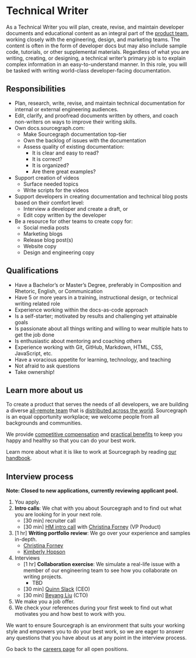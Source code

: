 # Technical Writer

As a Technical Writer you will plan, create, revise, and maintain developer documents and educational content as an integral part of the [product team](https://about.sourcegraph.com/handbook/product), working closely with the engineering, design, and marketing teams. The content is often in the form of developer docs but may also include sample code, tutorials, or other supplemental materials. Regardless of what you are writing, creating, or designing, a technical writer’s primary job is to explain complex information in an easy-to-understand manner. In this role, you will be tasked with writing world-class developer-facing documentation.

## Responsibilities

- Plan, research, write, revise, and maintain technical documentation for internal or external engineering audiences.
- Edit, clarify, and proofread documents written by others, and coach non-writers on ways to improve their writing skills.
- Own docs.sourcegraph.com:
   - Make Sourcegraph documentation top-tier
   - Own the backlog of issues with the documentation
   - Assess quality of existing documentation:
      - It is clear and easy to read?
      - It is correct?
      - It is organized?
      - Are there great examples?
- Support creation of videos
   - Surface needed topics
   - Write scripts for the videos
- Support developers in creating documentation and technical blog posts based on their comfort level:
   - Interview a developer and create a draft, or
   - Edit copy written by the developer
- Be a resource for other teams to create copy for:
   - Social media posts
   - Marketing blogs
   - Release blog post(s)
   - Website copy
   - Design and engineering copy

## Qualifications

- Have a Bachelor’s or Master’s Degree, preferably in Composition and Rhetoric, English, or Communication
- Have 5 or more years in a training, instructional design, or technical writing related role
- Experience working within the docs-as-code approach
- Is a self-starter; motivated by results and challenging yet attainable goals
- Is passionate about all things writing and willing to wear multiple hats to get the job done
- Is enthusiastic about mentoring and coaching others
- Experience working with Git, GitHub, Markdown, HTML, CSS, JavaScript, etc.
- Have a voracious appetite for learning, technology, and teaching
- Not afraid to ask questions
- Take ownership!

## Learn more about us

To create a product that serves the needs of all developers, we are building a diverse [all-remote team](../../../company/remote/index.md) that is [distributed across the world](../../../company/team/index.md). Sourcegraph is an equal opportunity workplace; we welcome people from all backgrounds and communities.

We provide [competitive compensation](../../people-ops/compensation.md) and [practical benefits](../../people-ops/benefits-and-perks.md) to keep you happy and healthy so that you can do your best work.

Learn more about what it is like to work at Sourcegraph by reading [our handbook](../../index.md).

## Interview process

**Note: Closed to new applications, currently reviewing applicant pool.**

1. You apply.
1. **Intro calls**: We chat with you about Sourcegraph and to find out what you are looking for in your next role.
   - [30 min] recruiter call
   - [30 min] [HM intro call](./interviews/hm_intro_call.md) with [Christina Forney](../../../company/team/index.md#christina-forney-she-her) (VP Product)
1. [1 hr] **Writing portfolio review**: We go over your experience and samples in-depth.
   - [Christina Forney](../../../company/team/index.md#christina-forney-she-her)
   - [Kimberly Hopson](../../../company/team/index.md#kimberly-hopson-she-her)
1. Interviews
   - [1 hr] **Collaboration exercise**: We simulate a real-life issue with a member of our engineering team to see how you collaborate on writing projects.
      - TBD
   - [30 min] [Quinn Slack](../../../company/team/index.md#quinn-slack) (CEO)
   - [30 min] [Beyang Liu](../../../company/team/index.md#beyang-liu) (CTO)
1. We make you a job offer.
1. We check your references during your first week to find out what motivates you and how best to work with you.

We want to ensure Sourcegraph is an environment that suits your working style and empowers you to do your best work, so we are eager to answer any questions that you have about us at any point in the interview process.

Go back to the [careers page](../../../company/careers.md) for all open positions.
